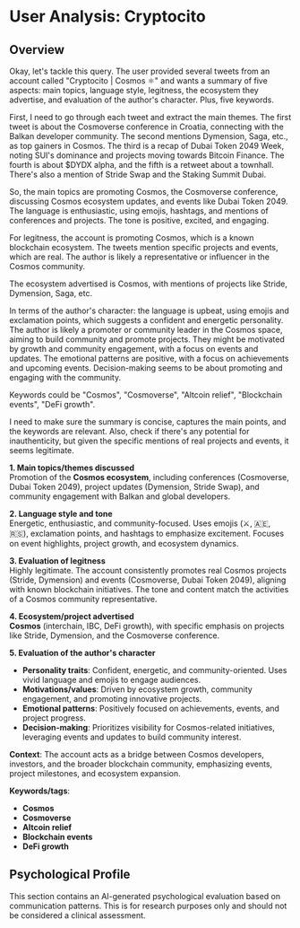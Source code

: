 # User Analysis: Cryptocito

## Overview

<think>
Okay, let's tackle this query. The user provided several tweets from an account called "Cryptocito | Cosmos ⚛️" and wants a summary of five aspects: main topics, language style, legitness, the ecosystem they advertise, and evaluation of the author's character. Plus, five keywords.

First, I need to go through each tweet and extract the main themes. The first tweet is about the Cosmoverse conference in Croatia, connecting with the Balkan developer community. The second mentions Dymension, Saga, etc., as top gainers in Cosmos. The third is a recap of Dubai Token 2049 Week, noting SUI's dominance and projects moving towards Bitcoin Finance. The fourth is about $DYDX alpha, and the fifth is a retweet about a townhall. There's also a mention of Stride Swap and the Staking Summit Dubai.

So, the main topics are promoting Cosmos, the Cosmoverse conference, discussing Cosmos ecosystem updates, and events like Dubai Token 2049. The language is enthusiastic, using emojis, hashtags, and mentions of conferences and projects. The tone is positive, excited, and engaging. 

For legitness, the account is promoting Cosmos, which is a known blockchain ecosystem. The tweets mention specific projects and events, which are real. The author is likely a representative or influencer in the Cosmos community. 

The ecosystem advertised is Cosmos, with mentions of projects like Stride, Dymension, Saga, etc. 

In terms of the author's character: the language is upbeat, using emojis and exclamation points, which suggests a confident and energetic personality. The author is likely a promoter or community leader in the Cosmos space, aiming to build community and promote projects. They might be motivated by growth and community engagement, with a focus on events and updates. The emotional patterns are positive, with a focus on achievements and upcoming events. Decision-making seems to be about promoting and engaging with the community.

Keywords could be "Cosmos", "Cosmoverse", "Altcoin relief", "Blockchain events", "DeFi growth".

I need to make sure the summary is concise, captures the main points, and the keywords are relevant. Also, check if there's any potential for inauthenticity, but given the specific mentions of real projects and events, it seems legitimate.
</think>

**1. Main topics/themes discussed**  
Promotion of the **Cosmos ecosystem**, including conferences (Cosmoverse, Dubai Token 2049), project updates (Dymension, Stride Swap), and community engagement with Balkan and global developers.  

**2. Language style and tone**  
Energetic, enthusiastic, and community-focused. Uses emojis (⚔️, 🇦🇪, 🇷🇸), exclamation points, and hashtags to emphasize excitement. Focuses on event highlights, project growth, and ecosystem dynamics.  

**3. Evaluation of legitness**  
Highly legitimate. The account consistently promotes real Cosmos projects (Stride, Dymension) and events (Cosmoverse, Dubai Token 2049), aligning with known blockchain initiatives. The tone and content match the activities of a Cosmos community representative.  

**4. Ecosystem/project advertised**  
**Cosmos** (interchain, IBC, DeFi growth), with specific emphasis on projects like Stride, Dymension, and the Cosmoverse conference.  

**5. Evaluation of the author's character**  
- **Personality traits**: Confident, energetic, and community-oriented. Uses vivid language and emojis to engage audiences.  
- **Motivations/values**: Driven by ecosystem growth, community engagement, and promoting innovative projects.  
- **Emotional patterns**: Positively focused on achievements, events, and project progress.  
- **Decision-making**: Prioritizes visibility for Cosmos-related initiatives, leveraging events and updates to build community interest.  

**Context**: The account acts as a bridge between Cosmos developers, investors, and the broader blockchain community, emphasizing events, project milestones, and ecosystem expansion.  

**Keywords/tags**:  
- **Cosmos**  
- **Cosmoverse**  
- **Altcoin relief**  
- **Blockchain events**  
- **DeFi growth**

## Psychological Profile

This section contains an AI-generated psychological evaluation based on communication patterns. This is for research purposes only and should not be considered a clinical assessment.